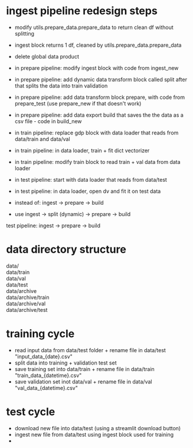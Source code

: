 # ingest pipeline redesign steps

- modify utils.prepare_data.prepare_data to return clean df without splitting
- ingest block returns 1 df, cleaned by utils.prepare_data.prepare_data
- delete global data product

- in prepare pipeline: modify ingest block with code from ingest_new
- in prepare pipeline: add dynamic data transform block called split after that splits the data into train validation
- in prepare pipeline: add data transform block prepare, with code from prepare_test (use prepare_new if that doesn't work)
- in prepare pipeline: add data export build that saves the the data as a csv file - code in build_new 
- in train pipeline: replace gdp block with data loader that reads from data/train and data/val
- in train pipeline: in data loader, train + fit dict vectorizer
- in train pipeline: modify train block to read train + val data from data loader
- in test pipeline: start with data loader that reads from data/test
- in test pipeline: in data loader, open dv and fit it on test data

- instead of:
ingest -> prepare -> build
- use
ingest -> split (dynamic) -> prepare -> build

test pipeline:
ingest -> prepare -> build


# data directory structure

data/  
data/train  
data/val  
data/test  
data/archive  
data/archive/train  
data/archive/val  
data/archive/test  

# training cycle

- read input data from data/test folder + rename file in data/test "input_data_{date}.csv"
- split data into training + validation test set
- save training set into data/train + rename file in data/train "train_data_{datetime}.csv"
- save validation set inot data/val + rename file in data/val "val_data_{datetime}.csv"

# test cycle

- download new file into data/test (using a streamlit download button)
- ingest new file from data/test using ingest block used for training
- 
